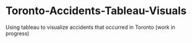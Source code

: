 # Toronto-Accidents-Tableau-Visuals
Using tableau to visualize accidents that occurred in Toronto (work in progress)
